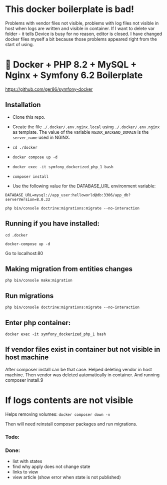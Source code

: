# This docker boilerplate is bad!
Problems with vendor files not visible, problems with log files not visible in host when logs are written 
and visible in container.
If I want to delete var folder - it tells Device is busy for no reason, editor is closed.
I have changed docker files myself a bit because those problems appeared right from the start of using.

# 🐳 Docker + PHP 8.2 + MySQL + Nginx + Symfony 6.2 Boilerplate

https://github.com/ger86/symfony-docker


## Installation

* Clone this repo.

* Create the file `./.docker/.env.nginx.local` using `./.docker/.env.nginx` as template. The value of the variable `NGINX_BACKEND_DOMAIN` is the `server_name` used in NGINX.

* `cd ./docker` 
* `docker compose up -d` 
* `docker exec -it symfony_dockerized_php_1 bash`
* `composer install`
* Use the following value for the DATABASE_URL environment variable:

```
DATABASE_URL=mysql://app_user:helloworld@db:3306/app_db?serverVersion=8.0.33
```

`php bin/console doctrine:migrations:migrate --no-interaction`


## Running if you have installed:

`cd .docker`

`docker-compose up -d`

Go to localhost:80

## Making migration from entities changes

`php bin/console make:migration`

## Run migrations

`php bin/console doctrine:migrations:migrate --no-interaction`

## Enter php container:
`docker exec -it symfony_dockerized_php_1 bash`

## If vendor files exist in container but not visible in host machine
After composer install can be that case. Helped deleting vendor in host machine.
Then vendor was deleted automatically in container. And running composer install.9

# If logs contents are not visible

Helps removing volumes:
`docker composer down -v`

Then will need reinstall composer packages and run migrations.


### Todo:


### Done:
* list with states
* find why apply does not change state
* links to view
* view article (show error when state is not published)